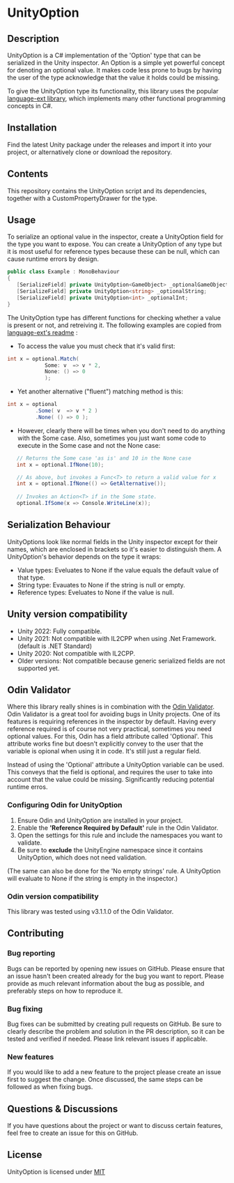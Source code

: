 # UnityOption
## Description
UnityOption is a C# implementation of the 'Option' type that can be serialized in the Unity inspector. An Option is a simple yet powerful concept for denoting an optional value. It makes code less prone to bugs by having the user of the type acknowledge that the value it holds could be missing.  

To give the UnityOption type its functionality, this library uses the popular [language-ext library](https://github.com/louthy/language-ext), which implements many other functional programming concepts in C#. 

## Installation
Find the latest Unity package under the releases and import it into your project, or alternatively clone or download the repository.

## Contents
This repository contains the UnityOption script and its dependencies, together with a CustomPropertyDrawer for the type.

## Usage
To serialize an optional value in the inspector, create a UnityOption field for the type you want to expose. You can create a UnityOption of any type but it is most useful for reference types because these can be null, which can cause runtime errors by design.
```cs
public class Example : MonoBehaviour
{
   [SerializeField] private UnityOption<GameObject> _optionalGameObject;
   [SerializeField] private UnityOption<string> _optionalString;
   [SerializeField] private UnityOption<int> _optionalInt;
}
```
The UnityOption type has different functions for checking whether a value is present or not, and retreiving it. The following examples are copied from [language-ext's readme](https://github.com/louthy/language-ext#option) :  

- To access the value you must check that it's valid first:
```cs
int x = optional.Match( 
            Some: v  => v * 2,
            None: () => 0 
            );
```
* Yet another alternative ("fluent") matching method is this:
```cs
int x = optional
         .Some( v  => v * 2 )
         .None( () => 0 );
```

* However, clearly there will be times when you don't need to do anything with the Some case. Also, sometimes you just want some code to execute in the Some case and not the None case:
```cs
   // Returns the Some case 'as is' and 10 in the None case
   int x = optional.IfNone(10);        

   // As above, but invokes a Func<T> to return a valid value for x
   int x = optional.IfNone(() => GetAlternative());        
   
   // Invokes an Action<T> if in the Some state.
   optional.IfSome(x => Console.WriteLine(x));
```

## Serialization Behaviour
UnityOptions look like normal fields in the Unity inspector except for their names, which are enclosed in brackets so it's easier to distinguish them. A UnityOption's behavior depends on the type it wraps:
- Value types: Eveluates to None if the value equals the default value of that type.
- String type: Evauates to None if the string is null or empty.
- Reference types: Eveluates to None if the value is null.

## Unity version compatibility
* Unity 2022: Fully compatible.
* Unity 2021: Not compatible with IL2CPP when using .Net Framework. (default is .NET Standard)
* Unity 2020: Not compatible with IL2CPP.
* Older versions: Not compatible because generic serialized fields are not supported yet.

## Odin Validator
Where this library really shines is in combination with the [Odin Validator](https://odininspector.com/odin-validator). Odin Validator is a great tool for avoiding bugs in Unity projects. One of its features is requiring references in the inspector by default. Having every reference required is of course not very practical, sometimes you need optional values. For this, Odin has a field attribute called 'Optional'. This attribute works fine but doesn't explicitly convey to the user that the variable is opional when using it in code. It's still just a regular field.

Instead of using the 'Optional' attribute a UnityOption variable can be used. This conveys that the field is optional, and requires the user to take into account that the value could be missing. Significantly reducing potential runtime erros. 

### Configuring Odin for UnityOption 
1. Ensure Odin and UnityOption are installed in your project.
2. Enable the **'Reference Required by Default'** rule in the Odin Validator.
3. Open the settings for this rule and include the namespaces you want to validate.
4. Be sure to **exclude** the UnityEngine namespace since it contains UnityOption, which does not need validation.

(The same can also be done for the 'No empty strings' rule. A UnityOption will evaluate to None if the string is empty in the inspector.)

### Odin version compatibility
This library was tested using v3.1.1.0 of the Odin Validator.

## Contributing
### Bug reporting
Bugs can be reported by opening new issues on GitHub. Please ensure that an issue hasn't been created already for the bug you want to report. Please provide as much relevant information about the bug as possible, and preferably steps on how to reproduce it.

### Bug fixing
Bug fixes can be submitted by creating pull requests on GitHub. Be sure to clearly describe the problem and solution in the PR description, so it can be tested and verified if needed. Please link relevant issues if applicable.

### New features
If you would like to add a new feature to the project please create an issue first to suggest the change. Once discussed, the same steps can be followed as when fixing bugs.

## Questions & Discussions
If you have questions about the project or want to discuss certain features, feel free to create an issue for this on GitHub.

## License
UnityOption is licensed under [MIT](https://choosealicense.com/licenses/mit/)
